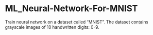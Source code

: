 # ML_Neural-Network-For-MNIST
Train neural network on a dataset called “MNIST”. The dataset contains grayscale images of 10 handwritten digits: 0-9.

